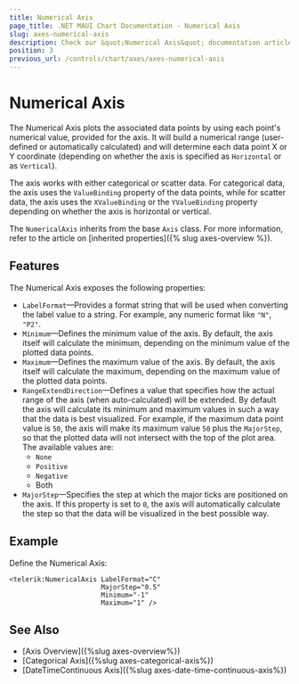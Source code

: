 ```yaml
---
title: Numerical Axis
page_title: .NET MAUI Chart Documentation - Numerical Axis
slug: axes-numerical-axis
description: Check our &quot;Numerical Axis&quot; documentation article for Telerik Chart for .NET MAUI.
position: 3
previous_url: /controls/chart/axes/axes-numerical-axis
---
```


# Numerical Axis

The Numerical Axis plots the associated data points by using each point's numerical value, provided for the axis. It will build a numerical range (user-defined or automatically calculated) and will determine each data point X or Y coordinate (depending on whether the axis is specified as `Horizontal` or as `Vertical`).

The axis works with either categorical or scatter data. For categorical data, the axis uses the `ValueBinding` property of the data points, while for scatter data, the axis uses the `XValueBinding` or the `YValueBinding` property depending on whether the axis is horizontal or vertical.

The `NumericalAxis` inherits from the base `Axis` class. For more information, refer to the article on [inherited properties]({% slug axes-overview %}).

## Features

The Numerical Axis exposes the following properties:

- `LabelFormat`&mdash;Provides a format string that will be used when converting the label value to a string. For example, any numeric format like `"N"`, `"P2"`.
- `Minimum`&mdash;Defines the minimum value of the axis. By default, the axis itself will calculate the minimum, depending on the minimum value of the plotted data points.
- `Maximum`&mdash;Defines the maximum value of the axis. By default, the axis itself will calculate the maximum, depending on the maximum value of the plotted data points.
- `RangeExtendDirection`&mdash;Defines a value that specifies how the actual range of the axis (when auto-calculated) will be extended. By default the axis will calculate its minimum and maximum values in such a way that the data is best visualized. For example, if the maximum data point value is `50`, the axis will make its maximum value `50` plus the `MajorStep`, so that the plotted data will not intersect with the top of the plot area. The available values are:
	- `None`
	- `Positive`
	- `Negative`
	- Both
- `MajorStep`&mdash;Specifies the step at which the major ticks are positioned on the axis. If this property is set to `0`, the axis will automatically calculate the step so that the data will be visualized in the best possible way.

## Example

Define the Numerical Axis:

```XAML
<telerik:NumericalAxis LabelFormat="C"
					   MajorStep="0.5"
					   Minimum="-1"
					   Maximum="1" />
```

## See Also

- [Axis Overview]({%slug axes-overview%})
- [Categorical Axis]({%slug axes-categorical-axis%})
- [DateTimeContinuous Axis]({%slug axes-date-time-continuous-axis%})
